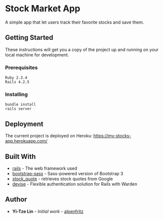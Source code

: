 # Stock Market App

A simple app that let users track their favorite stocks and save them.

## Getting Started

These instructions will get you a copy of the project up and running on your local machine for development.

### Prerequisites

```
Ruby 2.3.4
Rails 4.2.5
```

### Installing

```
bundle install
rails server
```

## Deployment

The current project is deployed on Heroku: https://my-stocks-app.herokuapp.com/

## Built With

* [rails](http://rubyonrails.org/) - The web framework used
* [bootstrap-sass](https://github.com/twbs/bootstrap-sass) - Sass-powered version of Bootstrap 3
* [stock_quote](https://github.com/tyrauber/stock_quote) - retrieves stock quotes from Google
* [devise](https://github.com/plataformatec/devise) - Flexible authentication solution for Rails with Warden

## Author

* **Yi-Tze Lin** - *Initial work* - [alpenfritz](https://github.com/alpenfritz)
